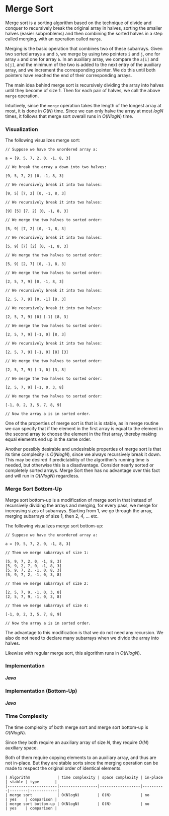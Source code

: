 # Merge Sort

Merge sort is a sorting algorithm based on the technique of divide and conquer to recursively break 
the original array in halves, sorting the smaller halves (easier subproblems) and then combining the 
sorted halves in a step called merging, with an operation called `merge`.

Merging is the basic operation that combines two of these subarrays. Given two sorted arrays `a` and 
`b`, we merge by using two pointers `i` and `j`, one for array `a` and one for array `b`. In an 
auxiliary array, we compare the `a[i]` and `b[j]`, and the minimum of the two is added to the next 
entry of the auxiliary array, and we increment the corresponding pointer. We do this until both 
pointers have reached the end of their corresponding arrays.

The main idea behind merge sort is recursively dividing the array into halves until they become of 
size 1. Then for each pair of halves, we call the above `merge` operation.

Intuitively, since the `merge` operation takes the length of the longest array at most, it is done 
in $O(N)$ time. Since we can only halve the array at most $logN$ times, it follows that merge sort 
overall runs in $O(NlogN)$ time.

### Visualization

The following visualizes merge sort:

```
// Suppose we have the unordered array a:

a = [9, 5, 7, 2, 0, -1, 8, 3]

// We break the array a down into two halves:

[9, 5, 7, 2] [0, -1, 8, 3]

// We recursively break it into two halves:

[9, 5] [7, 2] [0, -1, 8, 3]

// We recursively break it into two halves:

[9] [5] [7, 2] [0, -1, 8, 3]

// We merge the two halves to sorted order:

[5, 9] [7, 2] [0, -1, 8, 3]

// We recursively break it into two halves:

[5, 9] [7] [2] [0, -1, 8, 3]

// We merge the two halves to sorted order:

[5, 9] [2, 7] [0, -1, 8, 3]

// We merge the two halves to sorted order:

[2, 5, 7, 9] [0, -1, 8, 3]

// We recursively break it into two halves:

[2, 5, 7, 9] [0, -1] [8, 3]

// We recursively break it into two halves:

[2, 5, 7, 9] [0] [-1] [8, 3]

// We merge the two halves to sorted order:

[2, 5, 7, 9] [-1, 0] [8, 3]

// We recursively break it into two halves:

[2, 5, 7, 9] [-1, 0] [8] [3]

// We merge the two halves to sorted order:

[2, 5, 7, 9] [-1, 0] [3, 8]

// We merge the two halves to sorted order:

[2, 5, 7, 9] [-1, 0, 3, 8]

// We merge the two halves to sorted order:

[-1, 0, 2, 3, 5, 7, 8, 9]

// Now the array a is in sorted order.
```

One of the properties of merge sort is that is is stable, as in merge routine we can specify that if 
the element in the first array is equal to the element in the second array to choose the element in 
the first array, thereby making equal elements end up in the same order.

Another possibly desirable and undesirable properties of merge sort is that its time complexity is 
$O(NlogN)$, since we always recursively break it down. This may be desired if predictability of the 
algorithm's running time is needed, but otherwise this is a disadvantage. Consider nearly sorted or 
completely sorted arrays. Merge Sort then has no advantage over this fact and will run in $O(NlogN)$
regardless.

### Merge Sort Bottom-Up

Merge sort bottom-up is a modification of merge sort in that instead of recursively dividing the 
arrays and merging, for every pass, we merge for increasing sizes of subarrays. Starting from 1, we 
go through the array, merging subarrays of size 1, then 2, 4, ... etc.

The following visualizes merge sort bottom-up:

```
// Suppose we have the unordered array a:

a = [9, 5, 7, 2, 0, -1, 8, 3]

// Then we merge subarrays of size 1:

[5, 9, 7, 2, 0, -1, 8, 3]
[5, 9, 2, 7, 0, -1, 8, 3]
[5, 9, 7, 2, -1, 0, 8, 3]
[5, 9, 7, 2, -1, 0, 3, 8]

// Then we merge subarrays of size 2:

[2, 5, 7, 9, -1, 0, 3, 8]
[2, 5, 7, 9, -1, 0, 3, 8]

// Then we merge subarrays of size 4:

[-1, 0, 2, 3, 5, 7, 8, 9]

// Now the array a is in sorted order.
```

The advantage to this modification is that we do not need any recursion. We also do not need to 
declare many subarrays when we divide the array into halves.

Likewise with regular merge sort, this algorithm runs in $O(NlogN)$.

### Implementation

##### Java

<script src="https://gist.github.com/eliucs/e4ea2d9c92be553f4a0011c277c9187c.js"></script>

### Implementation (Bottom-Up)

##### Java

<script src="https://gist.github.com/eliucs/44837486e6580bcdf3c8ae1c2e9359aa.js"></script>

### Time Complexity

The time complexity of both merge sort and merge sort bottom-up is $O(NlogN)$.

Since they both require an auxiliary array of size $N$, they require $O(N)$ auxiliary space.

Both of them require copying elements to an auxiliary array, and thus are not in-place. But they are 
stable sorts since the merging operation can be made to respect the original order of identical 
elements.

```
| Algorithm            | time complexity | space complexity | in-place | stable | type       |
|----------------------|-----------------|------------------|----------|--------|------------|
| merge sort           | O(NlogN)        | O(N)             | no       | yes    | comparison |
| merge sort bottom-up | O(NlogN)        | O(N)             | no       | yes    | comparison |
```